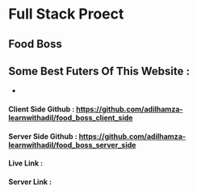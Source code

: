 # Full Stack Proect
## Food Boss

Some Best Futers Of This Website :
- 
-


#### Client Side Github : https://github.com/adilhamza-learnwithadil/food_boss_client_side
#### Server Side Github : https://github.com/adilhamza-learnwithadil/food_boss_server_side

#### Live Link : 
#### Server Link : 

